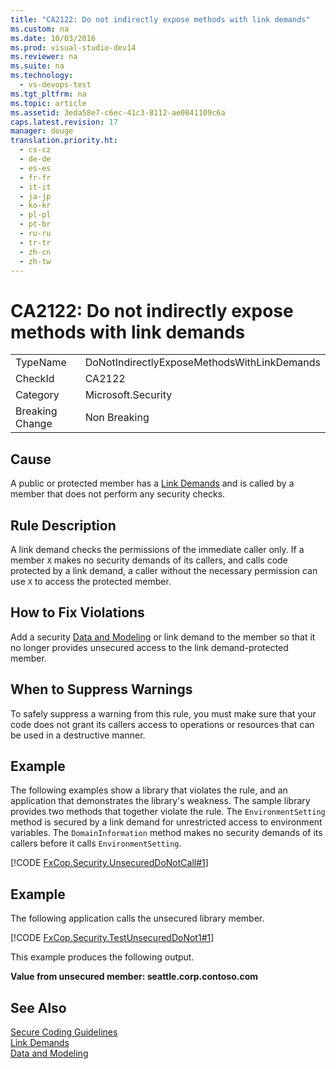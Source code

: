 ```yaml
---
title: "CA2122: Do not indirectly expose methods with link demands"
ms.custom: na
ms.date: 10/03/2016
ms.prod: visual-studio-dev14
ms.reviewer: na
ms.suite: na
ms.technology: 
  - vs-devops-test
ms.tgt_pltfrm: na
ms.topic: article
ms.assetid: 3eda58e7-c6ec-41c3-8112-ae0841109c6a
caps.latest.revision: 17
manager: douge
translation.priority.ht: 
  - cs-cz
  - de-de
  - es-es
  - fr-fr
  - it-it
  - ja-jp
  - ko-kr
  - pl-pl
  - pt-br
  - ru-ru
  - tr-tr
  - zh-cn
  - zh-tw
---
```

# CA2122: Do not indirectly expose methods with link demands
|||  
|-|-|  
|TypeName|DoNotIndirectlyExposeMethodsWithLinkDemands|  
|CheckId|CA2122|  
|Category|Microsoft.Security|  
|Breaking Change|Non Breaking|  
  
## Cause  
 A public or protected member has a [Link Demands](../Topic/Link%20Demands.md) and is called by a member that does not perform any security checks.  
  
## Rule Description  
 A link demand checks the permissions of the immediate caller only. If a member `X` makes no security demands of its callers, and calls code protected by a link demand, a caller without the necessary permission can use `X` to access the protected member.  
  
## How to Fix Violations  
 Add a security [Data and Modeling](../Topic/Data%20and%20Modeling%20in%20the%20.NET%20Framework.md) or link demand to the member so that it no longer provides unsecured access to the link demand-protected member.  
  
## When to Suppress Warnings  
 To safely suppress a warning from this rule, you must make sure that your code does not grant its callers access to operations or resources that can be used in a destructive manner.  
  
## Example  
 The following examples show a library that violates the rule, and an application that demonstrates the library's weakness. The sample library provides two methods that together violate the rule. The `EnvironmentSetting` method is secured by a link demand for unrestricted access to environment variables. The `DomainInformation` method makes no security demands of its callers before it calls `EnvironmentSetting`.  
  
 [!CODE [FxCop.Security.UnsecuredDoNotCall#1](../CodeSnippet/VS_Snippets_CodeAnalysis/FxCop.Security.UnsecuredDoNotCall#1)]  
  
## Example  
 The following application calls the unsecured library member.  
  
 [!CODE [FxCop.Security.TestUnsecuredDoNot1#1](../CodeSnippet/VS_Snippets_CodeAnalysis/FxCop.Security.TestUnsecuredDoNot1#1)]  
  
 This example produces the following output.  
  
 **Value from unsecured member: seattle.corp.contoso.com**   
## See Also  
 [Secure Coding Guidelines](../Topic/Secure%20Coding%20Guidelines.md)   
 [Link Demands](../Topic/Link%20Demands.md)   
 [Data and Modeling](../Topic/Data%20and%20Modeling%20in%20the%20.NET%20Framework.md)